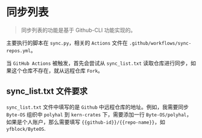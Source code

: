 # 同步列表

> 同步列表的功能是基于 Github-CLI 功能实现的。

主要执行的脚本在 `sync.py`，相关的 `Actions` 文件在 `.github/workflows/sync-repos.yml`。

当 `GitHub Actions` 被触发，首先会尝试从 `sync_list.txt` 读取仓库进行同步，如果这个仓库不存在，就从远程仓库 `Fork`。

## sync_list.txt 文件要求

`sync_list.txt` 文件中填写的是 `Github` 中远程仓库的地址。例如，我需要同步 `Byte-OS` 组织中 `polyhal` 到 `kern-crates` 下，需要添加一行 `Byte-OS/polyhal`，如果是个人账户，那么需要填写 `{{github-id}}/{{repo-name}}`，如 `yfblock/ByteOS`.
